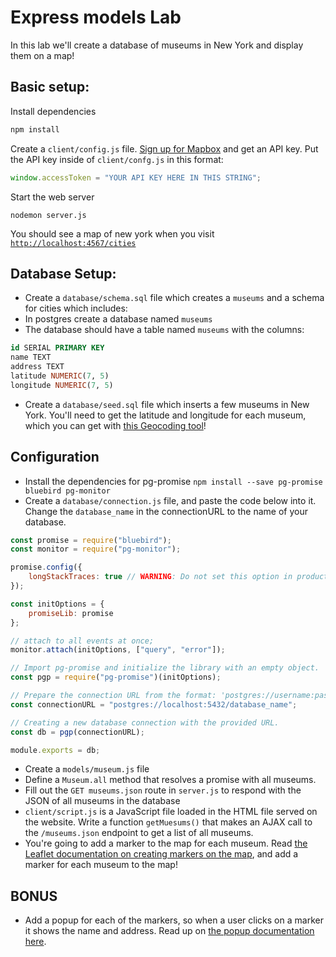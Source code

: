 # Express models Lab

In this lab we'll create a database of museums in New York and display them on a map!

## Basic setup:

Install dependencies

```bash
npm install
```

Create a `client/config.js` file. [Sign up for Mapbox](https://www.mapbox.com/) and get an API key. Put the API key inside of `client/confg.js` in this format:

```js
window.accessToken = "YOUR API KEY HERE IN THIS STRING";
```

Start the web server

```
nodemon server.js
```

You should see a map of new york when you visit [`http://localhost:4567/cities`](http://localhost:4567/cities)

## Database Setup:

*   Create a `database/schema.sql` file which creates a `museums` and a schema for cities which includes:
*   In postgres create a database named `museums`
*   The database should have a table named `museums` with the columns:

```sql
id SERIAL PRIMARY KEY
name TEXT
address TEXT
latitude NUMERIC(7, 5)
longitude NUMERIC(7, 5)
```

*   Create a `database/seed.sql` file which inserts a few museums in New York. You'll need to get the latitude and longitude for each museum, which you can get with [this Geocoding tool](http://www.gpsvisualizer.com/geocode)!

## Configuration

*   Install the dependencies for pg-promise `npm install --save pg-promise bluebird pg-monitor`
*   Create a `database/connection.js` file, and paste the code below into it. Change the `database_name` in the connectionURL to the name of your database.

```js
const promise = require("bluebird");
const monitor = require("pg-monitor");

promise.config({
    longStackTraces: true // WARNING: Do not set this option in production!
});

const initOptions = {
    promiseLib: promise
};

// attach to all events at once;
monitor.attach(initOptions, ["query", "error"]);

// Import pg-promise and initialize the library with an empty object.
const pgp = require("pg-promise")(initOptions);

// Prepare the connection URL from the format: 'postgres://username:password@host:port/database';
const connectionURL = "postgres://localhost:5432/database_name";

// Creating a new database connection with the provided URL.
const db = pgp(connectionURL);

module.exports = db;
```

*   Create a `models/museum.js` file
*   Define a `Museum.all` method that resolves a promise with all museums.
*   Fill out the `GET museums.json` route in `server.js` to respond with the JSON of all museums in the database
*   `client/script.js` is a JavaScript file loaded in the HTML file served on the website. Write a function `getMuesums()` that makes an AJAX call to the `/museums.json` endpoint to get a list of all museums.
*   You're going to add a marker to the map for each museum. Read [the Leaflet documentation on creating markers on the map](https://leafletjs.com/examples/quick-start/#markers-circles-and-polygons), and add a marker for each museum to the map!

## BONUS

*   Add a popup for each of the markers, so when a user clicks on a marker it shows the name and address. Read up on [the popup documentation here](https://leafletjs.com/examples/quick-start/#working-with-popups).
